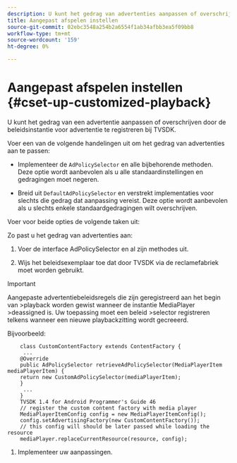 ```yaml
---
description: U kunt het gedrag van advertenties aanpassen of overschrijven.
title: Aangepast afspelen instellen
source-git-commit: 02ebc3548a254b2a6554f1ab34afbb3ea5f09bb8
workflow-type: tm+mt
source-wordcount: '159'
ht-degree: 0%

---
```


# Aangepast afspelen instellen {#cset-up-customized-playback}

U kunt het gedrag van een advertentie aanpassen of overschrijven door de beleidsinstantie voor advertentie te registreren bij TVSDK.

Voer een van de volgende handelingen uit om het gedrag van advertenties aan te passen:

* Implementeer de `AdPolicySelector` en alle bijbehorende methoden.
Deze optie wordt aanbevolen als u alle standaardinstellingen en gedragingen moet negeren.

* Breid uit `DefaultAdPolicySelector` en verstrekt implementaties voor slechts die gedrag dat aanpassing vereist.
Deze optie wordt aanbevolen als u slechts enkele standaardgedragingen wilt overschrijven.

Voer voor beide opties de volgende taken uit:

Zo past u het gedrag van advertenties aan:

1. Voer de interface AdPolicySelector en al zijn methodes uit.

1. Wijs het beleidsexemplaar toe dat door TVSDK via de reclamefabriek moet worden gebruikt.

>[!IMPORTANT]
>
>Aangepaste advertentiebeleidsregels die zijn geregistreerd aan het begin van >playback worden gewist wanneer de instantie MediaPlayer >deassigned is. Uw toepassing moet een beleid >selector registreren telkens wanneer een nieuwe playbackzitting wordt gecreeerd.

Bijvoorbeeld:

```
    class CustomContentFactory extends ContentFactory {
     ...
    @Override
    public AdPolicySelector retrieveAdPolicySelector(MediaPlayerItem mediaPlayerItem) {
    return new CustomAdPolicySelector(mediaPlayerItem);
    }
     ...
    }
    TVSDK 1.4 for Android Programmer's Guide 46
    // register the custom content factory with media player
    MediaPlayerItemConfig config = new MediaPlayerItemConfig();
    config.setAdvertisingFactory(new CustomContentFactory());
    // this config will should be later passed while loading the resource
    mediaPlayer.replaceCurrentResource(resource, config);
```

1. Implementeer uw aanpassingen.
